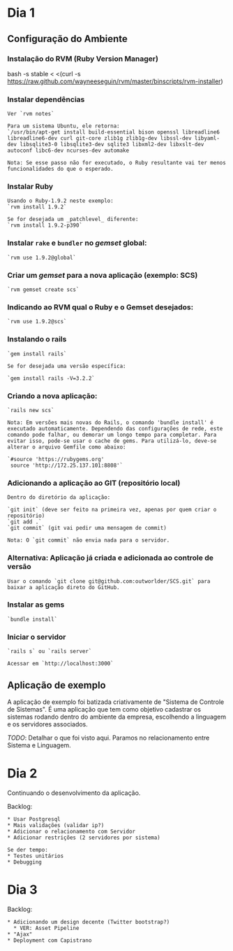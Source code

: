 Dia 1
=====

Configuração do Ambiente
-------------------------

### Instalação do RVM (Ruby Version Manager)

bash -s stable < <(curl -s https://raw.github.com/wayneeseguin/rvm/master/binscripts/rvm-installer)

### Instalar dependências
    Ver `rvm notes`

    Para um sistema Ubuntu, ele retorna:
    `/usr/bin/apt-get install build-essential bison openssl libreadline6 libreadline6-dev curl git-core zlib1g zlib1g-dev libssl-dev libyaml-dev libsqlite3-0 libsqlite3-dev sqlite3 libxml2-dev libxslt-dev autoconf libc6-dev ncurses-dev automake

    Nota: Se esse passo não for executado, o Ruby resultante vai ter menos funcionalidades do que o esperado.
   
### Instalar Ruby

    Usando o Ruby-1.9.2 neste exemplo:
    `rvm install 1.9.2`

    Se for desejada um _patchlevel_ diferente:
    `rvm install 1.9.2-p390`

### Instalar `rake` e `bundler` no _gemset_ global:

    `rvm use 1.9.2@global`

### Criar um _gemset_ para a nova aplicação (exemplo: SCS)

    `rvm gemset create scs`

### Indicando ao RVM qual o Ruby e o Gemset desejados:

    `rvm use 1.9.2@scs`

### Instalando o rails

    `gem install rails`

    Se for desejada uma versão específica:

    `gem install rails -V=3.2.2`

### Criando a nova aplicação:

    `rails new scs`

    Nota: Em versões mais novas do Rails, o comando 'bundle install' é executado automaticamente. Dependendo das configurações de rede, este comando pode falhar, ou demorar um longo tempo para completar. Para evitar isso, pode-se usar o cache de gems. Para utilizá-lo, deve-se alterar o arquivo Gemfile como abaixo:

    `#source 'https://rubygems.org'
     source 'http://172.25.137.101:8808'`

### Adicionando a aplicação ao GIT (repositório local)

    Dentro do diretório da aplicação:
    
    `git init` (deve ser feito na primeira vez, apenas por quem criar o repositório)
    `git add .`
    `git commit` (git vai pedir uma mensagem de commit)

    Nota: O `git commit` não envia nada para o servidor.

### Alternativa: Aplicação já criada e adicionada ao controle de versão

    Usar o comando `git clone git@github.com:outworlder/SCS.git` para baixar a aplicação direto do GitHub.
    
### Instalar as gems

    `bundle install`

### Iniciar o servidor

    `rails s` ou `rails server`

    Acessar em `http://localhost:3000`


Aplicação de exemplo
--------------------

A aplicação de exemplo foi batizada criativamente de "Sistema de Controle de Sistemas". É uma aplicação que tem como objetivo cadastrar os sistemas rodando dentro do ambiente da empresa, escolhendo a linguagem e os servidores associados.


*TODO*: Detalhar o que foi visto aqui. Paramos no relacionamento entre Sistema e Linguagem.


Dia 2
=====

Continuando o desenvolvimento da aplicação.

Backlog:

	* Usar Postgresql
 	* Mais validações (validar ip?)
	* Adicionar o relacionamento com Servidor
	* Adicionar restrições (2 servidores por sistema)
	
	Se der tempo:
	* Testes unitários 
	* Debugging

Dia 3
=====

Backlog:

	* Adicionando um design decente (Twitter bootstrap?)
	  * VER: Asset Pipeline
	* "Ajax"
	* Deployment com Capistrano

